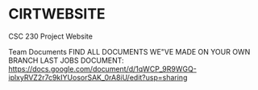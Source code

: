 # CIRTWEBSITE
CSC 230 Project Website

























Team Documents
FIND ALL DOCUMENTS WE"VE MADE ON YOUR OWN BRANCH 
LAST JOBS DOCUMENT: https://docs.google.com/document/d/1qWCP_9R9WGQ-iplxyRVZ2r7c9kIYUosorSAK_0rA8iU/edit?usp=sharing
